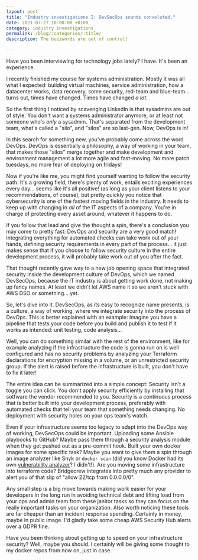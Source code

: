 ```yaml
---
layout: post
title: "Industry investigations I: DevSecOps sounds convoluted."
date: 2021-07-27 10:00:00 +0100
category: industry investigations
permalink: /blog/:categories/:title/
description: The buzzwords are out of control!

---
```


Have you been interviewing for technology jobs lately? I have. It's been an experience.

I recently finished my course for systems administration. Mostly it was all what I expected: building virtual machines, service administration, how a datacenter works, data recovery, some security, red-team and blue-team... turns out, times have changed. Times have changed *a lot*.

So the first thing I noticed by scavenging LinkedIn is that sysadmins are out of style. You don't want a systems administrator anymore, or at least not someone who's *only* a sysadmin. That's separated from the development team, what's called a "silo", and "silos" are so last-gen. Now, DevOps is in!

In this search for something new, you've probably come across the word DevOps. DevOps is essentially a philosophy, a way of working in your team, that makes those "silos" merge together and make development and environment management a lot more agile and fast-moving. No more  patch tuesdays, no more fear of deploying on fridays!

Now if you're like me, you might find yourself wanting to follow the security path. It's a growing field, there's plenty of work, entails exciting experiences every day... seems like it's all positive! (as long as your client listens to your recommendations, of course), but pretty quickly you notice that cybersecurity is one of the fastest moving fields in the industry. It needs to keep up with changing in *all* of the IT aspects of a company. You're in charge of protecting every asset around, whatever it happens to do.

If you follow that lead and give the thought a spin, there's a conclusion you may come to pretty fast: DevOps and security are a very good match! integrating everything for automated checks can take work out of your hands, defining security requirements in every part of the process... it just makes sense that if you choose to follow security culture in the entire development process, it will probably take work out of you after the fact.

That thought recently gave way to a new job opening space that integrated security inside the development culture of DevOps, which we named DevSecOps, because the IT industry is about getting work done, not making up fancy names. At least we didn't let AWS name it so we aren't stuck with AWS DSO or something... yet.

So, let's dive into it. DevSecOps, as its easy to recognize name presents, is a culture, a way of working, where we integrate security into the process of DevOps. This is better explained with an example: Imagine you have a pipeline that tests your code before you build and publish it to test if it works as intended: unit testing, code analysis... 

Well, you can do something similar with the rest of the environment, like for example analyzing if the infrastructure the code is gonna run on is well configured and has no security problems by analyzing your Terraform declarations for encryption missing in a volume, or an unrestricted security group. If the alert is raised before the infrastructure is built, you don't have to fix it later!

The entire idea can be summarized into a simple concept: Security isn't a toggle you can click. You don't apply security efficiently by installing that sotfware the vendor recommended to you. Security is a continuous process that is better built into your development process, preferably with automated checks that tell your team that something needs changing. No deployment with security holes on your ops team's watch.

Even if your infrastructure seems too legacy to adapt into the DevOps way of working, DevSecOps could be important. Uploading some Ansible playbooks to GitHub? Maybe pass them through a security analysis module when they get pushed out as a pre-commit hook. Built your own docker images for some specific task? Maybe you want to give them a spin through an image analyzer like Snyk or `docker scan` (did you know Docker had its own [vulnerability analyzer](https://docs.docker.com/engine/scan/)? I didn't!). Are you moving some infrastructure into terraform code? Bridgecrew integrates into pretty much any provider to alert you of that slip of "allow 22/tcp from 0.0.0.0/0".

Any small step is a big move towards making work easier for your developers in the long run in avoiding technical debt and lifting load from your ops and admin team from these janitor tasks so they can focus on the really important tasks on your organization. Also worth noticing these tools are far cheaper than an incident response spending. Certainly in money, maybe in public image. I'd gladly take some cheap AWS Security Hub alerts over a GDPR fine.

Have you been thinking about getting up to speed on your infrastructure security? Well, maybe you should. I certainly will be giving some thought to my docker repos from now on, just in case.
